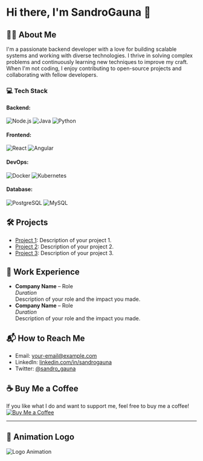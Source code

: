 # Hi there, I'm SandroGauna 👋

## 👨‍💻 About Me
I'm a passionate backend developer with a love for building scalable systems and working with diverse technologies. I thrive in solving complex problems and continuously learning new techniques to improve my craft. When I'm not coding, I enjoy contributing to open-source projects and collaborating with fellow developers.

### 💻 Tech Stack
#### Backend:
![Node.js](https://img.shields.io/badge/Node.js-%23339933.svg?&style=for-the-badge&logo=node.js&logoColor=white)
![Java](https://img.shields.io/badge/Java-%23F7A700.svg?&style=for-the-badge&logo=java&logoColor=white)
![Python](https://img.shields.io/badge/Python-%2314354C.svg?&style=for-the-badge&logo=python&logoColor=white)

#### Frontend:
![React](https://img.shields.io/badge/React-%2300D1F2.svg?&style=for-the-badge&logo=react&logoColor=white)
![Angular](https://img.shields.io/badge/Angular-%23E23237.svg?&style=for-the-badge&logo=angular&logoColor=white)

#### DevOps:
![Docker](https://img.shields.io/badge/Docker-%233376AB.svg?&style=for-the-badge&logo=docker&logoColor=white)
![Kubernetes](https://img.shields.io/badge/Kubernetes-%23326CE5.svg?&style=for-the-badge&logo=kubernetes&logoColor=white)

#### Database:
![PostgreSQL](https://img.shields.io/badge/PostgreSQL-%23008000.svg?&style=for-the-badge&logo=postgresql&logoColor=white)
![MySQL](https://img.shields.io/badge/MySQL-%2300A4D3.svg?&style=for-the-badge&logo=mysql&logoColor=white)

## 🛠 Projects
- [Project 1](https://github.com/SandroGauna/project1): Description of your project 1.
- [Project 2](https://github.com/SandroGauna/project2): Description of your project 2.
- [Project 3](https://github.com/SandroGauna/project3): Description of your project 3.

## 💼 Work Experience
- **Company Name** – Role  
  *Duration*  
  Description of your role and the impact you made.
- **Company Name** – Role  
  *Duration*  
  Description of your role and the impact you made.

## 📬 How to Reach Me
- Email: [your-email@example.com](mailto:your-email@example.com)
- LinkedIn: [linkedin.com/in/sandrogauna](https://www.linkedin.com/in/sandrogauna/)
- Twitter: [@sandro_gauna](https://twitter.com/sandro_gauna)

## ☕ Buy Me a Coffee
If you like what I do and want to support me, feel free to buy me a coffee!  
[![Buy Me a Coffee](https://www.buymeacoffee.com/assets/img/custom_images/yellow_img.png)](https://www.buymeacoffee.com/sandrogauna)

---

## 🚀 Animation Logo

![Logo Animation](https://cdn.dribbble.com/users/2517/screenshots/12427507/media/cdb1f93d7b88f9893a727ec2a6a0bdf9.gif)

